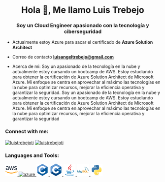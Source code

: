 <h1 align="center">Hola 👋, Me llamo Luis Trebejo</h1>
<h3 align="center">Soy un Cloud Engineer apasionado con la tecnología y ciberseguridad</h3>

- Actualmente estoy Azure para sacar el certificado de **Azure Solution Architect**

- Correo de contacto **luisangeltrebejo@gmail.com**

- Acerca de mi: Soy un apasionado de la tecnología en la nube y actualmente estoy cursando un bootcamp de AWS. Estoy estudiando para obtener la certificación de Azure Solution Architect de Microsoft Azure. Mi enfoque se centra en aprovechar al máximo las tecnologías en la nube para optimizar recursos, mejorar la eficiencia operativa y garantizar la seguridad. Soy un apasionado de la tecnología en la nube y actualmente estoy cursando un bootcamp de AWS. Estoy estudiando para obtener la certificación de Azure Solution Architect de Microsoft Azure. Mi enfoque se centra en aprovechar al máximo las tecnologías en la nube para optimizar recursos, mejorar la eficiencia operativa y garantizar la seguridad

<h3 align="left">Connect with me:</h3>
<p align="left">
<a href="https://twitter.com/luistrebejoti" target="blank"><img align="center" src="https://raw.githubusercontent.com/rahuldkjain/github-profile-readme-generator/master/src/images/icons/Social/twitter.svg" alt="luistrebejoti" height="30" width="40" /></a>
<a href="https://linkedin.com/in/luistrebejoti" target="blank"><img align="center" src="https://raw.githubusercontent.com/rahuldkjain/github-profile-readme-generator/master/src/images/icons/Social/linked-in-alt.svg" alt="luistrebejoti" height="30" width="40" /></a>
</p>

<h3 align="left">Languages and Tools:</h3>
<p align="left"> <a href="https://aws.amazon.com" target="_blank" rel="noreferrer"> <img src="https://raw.githubusercontent.com/devicons/devicon/master/icons/amazonwebservices/amazonwebservices-original-wordmark.svg" alt="aws" width="40" height="40"/> </a> <a href="https://azure.microsoft.com/en-in/" target="_blank" rel="noreferrer"> <img src="https://www.vectorlogo.zone/logos/microsoft_azure/microsoft_azure-icon.svg" alt="azure" width="40" height="40"/> </a> <a href="https://www.cprogramming.com/" target="_blank" rel="noreferrer"> <img src="https://raw.githubusercontent.com/devicons/devicon/master/icons/c/c-original.svg" alt="c" width="40" height="40"/> </a> <a href="https://www.w3schools.com/cpp/" target="_blank" rel="noreferrer"> <img src="https://raw.githubusercontent.com/devicons/devicon/master/icons/cplusplus/cplusplus-original.svg" alt="cplusplus" width="40" height="40"/> </a> <a href="https://www.java.com" target="_blank" rel="noreferrer"> <img src="https://raw.githubusercontent.com/devicons/devicon/master/icons/java/java-original.svg" alt="java" width="40" height="40"/> </a> <a href="https://www.mysql.com/" target="_blank" rel="noreferrer"> <img src="https://raw.githubusercontent.com/devicons/devicon/master/icons/mysql/mysql-original-wordmark.svg" alt="mysql" width="40" height="40"/> </a> <a href="https://www.python.org" target="_blank" rel="noreferrer"> <img src="https://raw.githubusercontent.com/devicons/devicon/master/icons/python/python-original.svg" alt="python" width="40" height="40"/> </a> </p>

